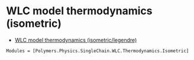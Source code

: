 # WLC model thermodynamics (isometric)

  * [WLC model thermodynamics (isometric/legendre)](../../../../legendre)

```@autodocs
Modules = [Polymers.Physics.SingleChain.WLC.Thermodynamics.Isometric]
```
